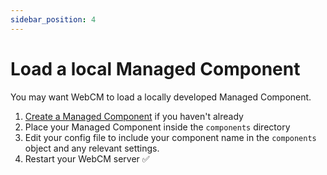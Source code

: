 ```yaml
---
sidebar_position: 4
---
```


# Load a local Managed Component

You may want WebCM to load a locally developed Managed Component.

1. [Create a Managed Component](https://managedcomponents.dev/getting-started/quickstart) if you haven't already
2. Place your Managed Component inside the `components` directory
3. Edit your config file to include your component name in the `components` object and any relevant settings.
4. Restart your WebCM server ✅
